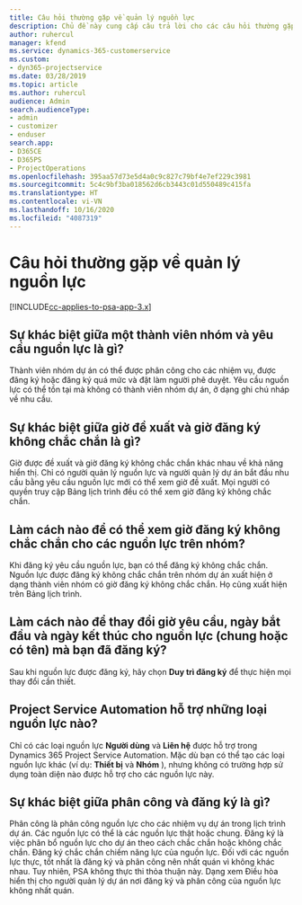 ```yaml
---
title: Câu hỏi thường gặp về quản lý nguồn lực
description: Chủ đề này cung cấp câu trả lời cho các câu hỏi thường gặp về quản lý nguồn lực.
author: ruhercul
manager: kfend
ms.service: dynamics-365-customerservice
ms.custom:
- dyn365-projectservice
ms.date: 03/28/2019
ms.topic: article
ms.author: ruhercul
audience: Admin
search.audienceType:
- admin
- customizer
- enduser
search.app:
- D365CE
- D365PS
- ProjectOperations
ms.openlocfilehash: 395aa57d73e5d4a0c9c827c79bf4e7ef229c3981
ms.sourcegitcommit: 5c4c9bf3ba018562d6cb3443c01d550489c415fa
ms.translationtype: HT
ms.contentlocale: vi-VN
ms.lasthandoff: 10/16/2020
ms.locfileid: "4087319"
---
```

# <a name="resource-management-faq"></a>Câu hỏi thường gặp về quản lý nguồn lực

[!INCLUDE[cc-applies-to-psa-app-3.x](../includes/cc-applies-to-psa-app-3x.md)]

## <a name="what-is-the-difference-between-a-team-member-and-a-resource-requirement"></a>Sự khác biệt giữa một thành viên nhóm và yêu cầu nguồn lực là gì?

Thành viên nhóm dự án có thể được phân công cho các nhiệm vụ, được đăng ký hoặc đăng ký quá mức và đặt làm người phê duyệt. Yêu cầu nguồn lực có thể tồn tại mà không có thành viên nhóm dự án, ở dạng ghi chú nháp về nhu cầu. 

## <a name="what-is-the-difference-between-proposed-and-soft-booked-hours"></a>Sự khác biệt giữa giờ đề xuất và giờ đăng ký không chắc chắn là gì?

Giờ được đề xuất và giờ đăng ký không chắc chắn khác nhau về khả năng hiển thị. Chỉ có người quản lý nguồn lực và người quản lý dự án bắt đầu nhu cầu bằng yêu cầu nguồn lực mới có thể xem giờ đề xuất. Mọi người có quyền truy cập Bảng lịch trình đều có thể xem giờ đăng ký không chắc chắn.

## <a name="how-can-i-see-the-soft-booked-hours-for-resources-on-a-team"></a>Làm cách nào để có thể xem giờ đăng ký không chắc chắn cho các nguồn lực trên nhóm?

Khi đăng ký yêu cầu nguồn lực, bạn có thể đăng ký không chắc chắn. Nguồn lực được đăng ký không chắc chắn trên nhóm dự án xuất hiện ở dạng thành viên nhóm có giờ đăng ký không chắc chắn. Họ cũng xuất hiện trên Bảng lịch trình.

## <a name="how-do-i-change-the-required-hours-and-the-start-and-end-dates-for-a-resource-generic-or-named-that-i-booked"></a>Làm cách nào để thay đổi giờ yêu cầu, ngày bắt đầu và ngày kết thúc cho nguồn lực (chung hoặc có tên) mà bạn đã đăng ký?

Sau khi nguồn lực được đăng ký, hãy chọn **Duy trì đăng ký** để thực hiện mọi thay đổi cần thiết.

## <a name="what-resources-types-does-project-service-automation-support"></a>Project Service Automation hỗ trợ những loại nguồn lực nào?

Chỉ có các loại nguồn lực **Người dùng** và **Liên hệ** được hỗ trợ trong Dynamics 365 Project Service Automation. Mặc dù bạn có thể tạo các loại nguồn lực khác (ví dụ: **Thiết bị** và **Nhóm** ), nhưng không có trường hợp sử dụng toàn diện nào được hỗ trợ cho các nguồn lực này.

## <a name="what-is-the-difference-between-an-assignment-and-a-booking"></a>Sự khác biệt giữa phân công và đăng ký là gì?

Phân công là phân công nguồn lực cho các nhiệm vụ dự án trong lịch trình dự án. Các nguồn lực có thể là các nguồn lực thật hoặc chung. Đăng ký là việc phân bổ nguồn lực cho dự án theo cách chắc chắn hoặc không chắc chắn. Đăng ký chắc chắn chiếm năng lực của nguồn lực. Đối với các nguồn lực thực, tốt nhất là đăng ký và phân công nên nhất quán vì không khác nhau. Tuy nhiên, PSA không thực thi thỏa thuận này. Dạng xem Điều hòa hiển thị cho người quản lý dự án nơi đăng ký và phân công của nguồn lực không nhất quán.
